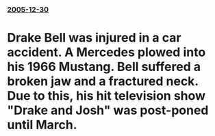 ### [2005-12-30](/news/2005/12/30/index.md)

#  Drake Bell was injured in a car accident. A Mercedes plowed into his 1966 Mustang. Bell suffered a broken jaw and a fractured neck. Due to this, his hit television show "Drake and Josh" was post-poned until March.




